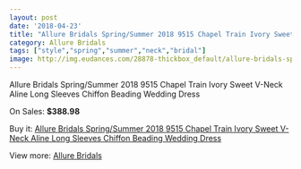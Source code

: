 ```yaml
---
layout: post
date: '2018-04-23'
title: "Allure Bridals Spring/Summer 2018 9515 Chapel Train Ivory Sweet V-Neck Aline Long Sleeves Chiffon Beading Wedding Dress"
category: Allure Bridals
tags: ["style","spring","summer","neck","bridal"]
image: http://img.eudances.com/28878-thickbox_default/allure-bridals-spring-summer-2018-9515-chapel-train-ivory-sweet-v-neck-aline-long-sleeves-chiffon-beading-wedding-dress.jpg
---
```

Allure Bridals Spring/Summer 2018 9515 Chapel Train Ivory Sweet V-Neck Aline Long Sleeves Chiffon Beading Wedding Dress

On Sales: **$388.98**
<a href="https://www.eudances.com/en/allure-bridals/9458-allure-bridals-spring-summer-2018-9515-chapel-train-ivory-sweet-v-neck-aline-long-sleeves-chiffon-beading-wedding-dress.html"><amp-img layout="responsive" width="600" height="600" src="//img.eudances.com/28878-thickbox_default/allure-bridals-spring-summer-2018-9515-chapel-train-ivory-sweet-v-neck-aline-long-sleeves-chiffon-beading-wedding-dress.jpg" alt="Allure Bridals Spring/Summer 2018 9515 Chapel Train Ivory Sweet V-Neck Aline Long Sleeves Chiffon Beading Wedding Dress 0" /></a>
<a href="https://www.eudances.com/en/allure-bridals/9458-allure-bridals-spring-summer-2018-9515-chapel-train-ivory-sweet-v-neck-aline-long-sleeves-chiffon-beading-wedding-dress.html"><amp-img layout="responsive" width="600" height="600" src="//img.eudances.com/28890-thickbox_default/allure-bridals-spring-summer-2018-9515-chapel-train-ivory-sweet-v-neck-aline-long-sleeves-chiffon-beading-wedding-dress.jpg" alt="Allure Bridals Spring/Summer 2018 9515 Chapel Train Ivory Sweet V-Neck Aline Long Sleeves Chiffon Beading Wedding Dress 1" /></a>
<a href="https://www.eudances.com/en/allure-bridals/9458-allure-bridals-spring-summer-2018-9515-chapel-train-ivory-sweet-v-neck-aline-long-sleeves-chiffon-beading-wedding-dress.html"><amp-img layout="responsive" width="600" height="600" src="//img.eudances.com/28889-thickbox_default/allure-bridals-spring-summer-2018-9515-chapel-train-ivory-sweet-v-neck-aline-long-sleeves-chiffon-beading-wedding-dress.jpg" alt="Allure Bridals Spring/Summer 2018 9515 Chapel Train Ivory Sweet V-Neck Aline Long Sleeves Chiffon Beading Wedding Dress 2" /></a>
<a href="https://www.eudances.com/en/allure-bridals/9458-allure-bridals-spring-summer-2018-9515-chapel-train-ivory-sweet-v-neck-aline-long-sleeves-chiffon-beading-wedding-dress.html"><amp-img layout="responsive" width="600" height="600" src="//img.eudances.com/28888-thickbox_default/allure-bridals-spring-summer-2018-9515-chapel-train-ivory-sweet-v-neck-aline-long-sleeves-chiffon-beading-wedding-dress.jpg" alt="Allure Bridals Spring/Summer 2018 9515 Chapel Train Ivory Sweet V-Neck Aline Long Sleeves Chiffon Beading Wedding Dress 3" /></a>
<a href="https://www.eudances.com/en/allure-bridals/9458-allure-bridals-spring-summer-2018-9515-chapel-train-ivory-sweet-v-neck-aline-long-sleeves-chiffon-beading-wedding-dress.html"><amp-img layout="responsive" width="600" height="600" src="//img.eudances.com/28887-thickbox_default/allure-bridals-spring-summer-2018-9515-chapel-train-ivory-sweet-v-neck-aline-long-sleeves-chiffon-beading-wedding-dress.jpg" alt="Allure Bridals Spring/Summer 2018 9515 Chapel Train Ivory Sweet V-Neck Aline Long Sleeves Chiffon Beading Wedding Dress 4" /></a>
<a href="https://www.eudances.com/en/allure-bridals/9458-allure-bridals-spring-summer-2018-9515-chapel-train-ivory-sweet-v-neck-aline-long-sleeves-chiffon-beading-wedding-dress.html"><amp-img layout="responsive" width="600" height="600" src="//img.eudances.com/28886-thickbox_default/allure-bridals-spring-summer-2018-9515-chapel-train-ivory-sweet-v-neck-aline-long-sleeves-chiffon-beading-wedding-dress.jpg" alt="Allure Bridals Spring/Summer 2018 9515 Chapel Train Ivory Sweet V-Neck Aline Long Sleeves Chiffon Beading Wedding Dress 5" /></a>
<a href="https://www.eudances.com/en/allure-bridals/9458-allure-bridals-spring-summer-2018-9515-chapel-train-ivory-sweet-v-neck-aline-long-sleeves-chiffon-beading-wedding-dress.html"><amp-img layout="responsive" width="600" height="600" src="//img.eudances.com/28885-thickbox_default/allure-bridals-spring-summer-2018-9515-chapel-train-ivory-sweet-v-neck-aline-long-sleeves-chiffon-beading-wedding-dress.jpg" alt="Allure Bridals Spring/Summer 2018 9515 Chapel Train Ivory Sweet V-Neck Aline Long Sleeves Chiffon Beading Wedding Dress 6" /></a>
<a href="https://www.eudances.com/en/allure-bridals/9458-allure-bridals-spring-summer-2018-9515-chapel-train-ivory-sweet-v-neck-aline-long-sleeves-chiffon-beading-wedding-dress.html"><amp-img layout="responsive" width="600" height="600" src="//img.eudances.com/28884-thickbox_default/allure-bridals-spring-summer-2018-9515-chapel-train-ivory-sweet-v-neck-aline-long-sleeves-chiffon-beading-wedding-dress.jpg" alt="Allure Bridals Spring/Summer 2018 9515 Chapel Train Ivory Sweet V-Neck Aline Long Sleeves Chiffon Beading Wedding Dress 7" /></a>
<a href="https://www.eudances.com/en/allure-bridals/9458-allure-bridals-spring-summer-2018-9515-chapel-train-ivory-sweet-v-neck-aline-long-sleeves-chiffon-beading-wedding-dress.html"><amp-img layout="responsive" width="600" height="600" src="//img.eudances.com/28883-thickbox_default/allure-bridals-spring-summer-2018-9515-chapel-train-ivory-sweet-v-neck-aline-long-sleeves-chiffon-beading-wedding-dress.jpg" alt="Allure Bridals Spring/Summer 2018 9515 Chapel Train Ivory Sweet V-Neck Aline Long Sleeves Chiffon Beading Wedding Dress 8" /></a>
<a href="https://www.eudances.com/en/allure-bridals/9458-allure-bridals-spring-summer-2018-9515-chapel-train-ivory-sweet-v-neck-aline-long-sleeves-chiffon-beading-wedding-dress.html"><amp-img layout="responsive" width="600" height="600" src="//img.eudances.com/28882-thickbox_default/allure-bridals-spring-summer-2018-9515-chapel-train-ivory-sweet-v-neck-aline-long-sleeves-chiffon-beading-wedding-dress.jpg" alt="Allure Bridals Spring/Summer 2018 9515 Chapel Train Ivory Sweet V-Neck Aline Long Sleeves Chiffon Beading Wedding Dress 9" /></a>
<a href="https://www.eudances.com/en/allure-bridals/9458-allure-bridals-spring-summer-2018-9515-chapel-train-ivory-sweet-v-neck-aline-long-sleeves-chiffon-beading-wedding-dress.html"><amp-img layout="responsive" width="600" height="600" src="//img.eudances.com/28881-thickbox_default/allure-bridals-spring-summer-2018-9515-chapel-train-ivory-sweet-v-neck-aline-long-sleeves-chiffon-beading-wedding-dress.jpg" alt="Allure Bridals Spring/Summer 2018 9515 Chapel Train Ivory Sweet V-Neck Aline Long Sleeves Chiffon Beading Wedding Dress 10" /></a>
<a href="https://www.eudances.com/en/allure-bridals/9458-allure-bridals-spring-summer-2018-9515-chapel-train-ivory-sweet-v-neck-aline-long-sleeves-chiffon-beading-wedding-dress.html"><amp-img layout="responsive" width="600" height="600" src="//img.eudances.com/28880-thickbox_default/allure-bridals-spring-summer-2018-9515-chapel-train-ivory-sweet-v-neck-aline-long-sleeves-chiffon-beading-wedding-dress.jpg" alt="Allure Bridals Spring/Summer 2018 9515 Chapel Train Ivory Sweet V-Neck Aline Long Sleeves Chiffon Beading Wedding Dress 11" /></a>
<a href="https://www.eudances.com/en/allure-bridals/9458-allure-bridals-spring-summer-2018-9515-chapel-train-ivory-sweet-v-neck-aline-long-sleeves-chiffon-beading-wedding-dress.html"><amp-img layout="responsive" width="600" height="600" src="//img.eudances.com/28879-thickbox_default/allure-bridals-spring-summer-2018-9515-chapel-train-ivory-sweet-v-neck-aline-long-sleeves-chiffon-beading-wedding-dress.jpg" alt="Allure Bridals Spring/Summer 2018 9515 Chapel Train Ivory Sweet V-Neck Aline Long Sleeves Chiffon Beading Wedding Dress 12" /></a>

Buy it: [Allure Bridals Spring/Summer 2018 9515 Chapel Train Ivory Sweet V-Neck Aline Long Sleeves Chiffon Beading Wedding Dress](https://www.eudances.com/en/allure-bridals/9458-allure-bridals-spring-summer-2018-9515-chapel-train-ivory-sweet-v-neck-aline-long-sleeves-chiffon-beading-wedding-dress.html "Allure Bridals Spring/Summer 2018 9515 Chapel Train Ivory Sweet V-Neck Aline Long Sleeves Chiffon Beading Wedding Dress")

View more: [Allure Bridals](https://www.eudances.com/en/2-allure-bridals "Allure Bridals")